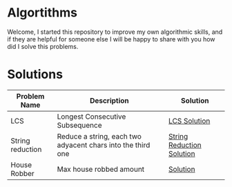 # Algortithms

Welcome, I started this repository to improve my own algorithmic skills, and if they are helpful for someone else I will be happy to share with you how did I solve this problems.

# Solutions

| Problem Name | Description | Solution |
|   -----      |    ----     |  ----    |
| LCS  | Longest Consecutive Subsequence | [LCS Solution](https://github.com/Arquetipo28/algorithms/blob/master/solutions/lcs.rb) |
| String reduction | Reduce a string, each two adyacent chars into the third one | [String Reduction Solution](https://github.com/Arquetipo28/algorithms/blob/master/solutions/string_reduction.rb) |
| House Robber | Max house robbed amount | [Solution](https://github.com/Arquetipo28/algorithms/blob/master/solutions/house_robber.rb) |


